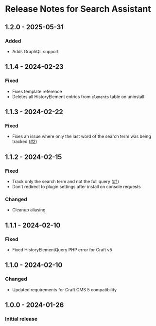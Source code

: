 # Release Notes for Search Assistant

## 1.2.0 - 2025-05-31

### Added
- Adds GraphQL support

## 1.1.4 - 2024-02-23

### Fixed
- Fixes template reference
- Deletes all HistoryElement entries from `elements` table on uninstall

## 1.1.3 - 2024-02-22

### Fixed
- Fixes an issue where only the last word of the search term was being tracked ([#2](https://github.com/jrrdnx/craft-search-assistant/issues/2))

## 1.1.2 - 2024-02-15

### Fixed
- Track only the search term and not the full query ([#1](https://github.com/jrrdnx/craft-search-assistant/issues/1))
- Don't redirect to plugin settings after install on console requests

### Changed
- Cleanup aliasing

## 1.1.1 - 2024-02-10

### Fixed
- Fixed HistoryElementQuery PHP error for Craft v5

## 1.1.0 - 2024-02-10

### Changed
- Updated requirements for Craft CMS 5 compatibility

## 1.0.0 - 2024-01-26

### Initial release

